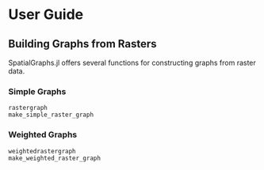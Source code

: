 # User Guide

## Building Graphs from Rasters

SpatialGraphs.jl offers several functions for constructing graphs from raster
data.

### Simple Graphs
```@docs
rastergraph
make_simple_raster_graph
```

### Weighted Graphs
```@docs
weightedrastergraph
make_weighted_raster_graph
```
